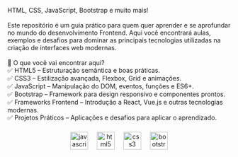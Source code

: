 <p align="left">HTML, CSS, JavaScript, Bootstrap e muito mais!<br><br>Este repositório é um guia prático para quem quer aprender e se aprofundar no mundo do desenvolvimento Frontend. Aqui você encontrará aulas, exemplos e desafios para dominar as principais tecnologias utilizadas na criação de interfaces web modernas.<br><br>📌 O que você vai encontrar aqui?<br>✅ HTML5 – Estruturação semântica e boas práticas.<br>✅ CSS3 – Estilização avançada, Flexbox, Grid e animações.<br>✅ JavaScript – Manipulação do DOM, eventos, funções e ES6+.<br>✅ Bootstrap – Framework para design responsivo e componentes prontos.<br>✅ Frameworks Frontend – Introdução a React, Vue.js e outras tecnologias modernas.<br>✅ Projetos Práticos – Aplicações e desafios para aplicar o aprendizado.</p>

###

<div align="center">
  <img src="https://cdn.jsdelivr.net/gh/devicons/devicon/icons/javascript/javascript-original.svg" height="40" alt="javascript logo"  />
  <img width="12" />
  <img src="https://cdn.jsdelivr.net/gh/devicons/devicon/icons/html5/html5-original.svg" height="40" alt="html5 logo"  />
  <img width="12" />
  <img src="https://cdn.jsdelivr.net/gh/devicons/devicon/icons/css3/css3-original.svg" height="40" alt="css3 logo"  />
  <img width="12" />
  <img src="https://cdn.jsdelivr.net/gh/devicons/devicon/icons/bootstrap/bootstrap-original.svg" height="40" alt="bootstrap logo"  />
</div>

###
